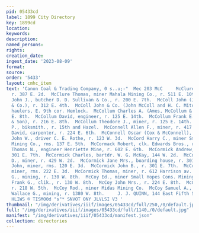 ```yaml
---
pid: 05433cd
label: 1899 City Directory
key: 1899cd
location: 
keywords: 
description: 
named_persons: 
rights: 
creation_date: 
ingest_date: '2023-08-09'
format: 
source: 
order: '5433'
layout: cmhc_item
text: 'Canon Coal & Trading Company, 0 s..u;-"  Mec 203 McC     McClure Sarah A. Mrs.,
  r. 387 E. 2d.  McClure Thomas, miner Mahala Mining Co., r. 511 E. 10th.  McClusky
  John J., butcher D. D. Sullivan & Co., r. 200 E. 7th.  McColl John (John McColl
  & Co.), r. 312 E. 4th.  McColl John & Co. (John McColl and H. C. Mitchell), ore
  haulers, E. 9th cor. Hemlock.  McCollum Charles A. (Ames, McCollum & Son), r. 216
  E. 8th.  McCollum David, engineer, r. 125 E. 14th.  McCollum Frank E. (Ames, McCollum
  & Son), r. 216 E. 8th.  McCollum Theodore J., miner, r. 125 E. 14th.  McComb David
  P., biksmith., r. 15th and Hazel.  McConnell Allen F., miner, r. 417 E. 5th.  McConnell
  David, carpenter, r. 224 E. 6th.  McConnell Oscar (Cox & McConnell), r. 312 W. 6th.  McConochie
  John W., driver C. E. Rothe, r. 123 W. 3d.  McCord Harry C., miner Small Hopes Cons.
  Mining Co., rms. 137 E. 5th.  McCormack Robert, clk. Edwards Bros., r. 130 Oak.  McCormack
  Thomas N., engineer Henriette Mine, r. 602 E. 6th.  McCormick Andrew, miner, r.
  301 E. 7th.  McCormick Charles, bartdr. W. G. McKay, 144 W. 2d.  McCormick Charles
  D., miner, r. 429 W. 2d.  McCormick Jane Mrs., boarding house, r. 301 E. 7th.  McCormick
  John, miner, rms. 120 E. 3d.  McCormick John B., r. 301 E. 7th.  McCormick Stephen,
  miner, rms. 222 E. 3d.  McCormick Thomas, miner, r. 612 Harrison av.  McCoy Albert
  G., mining, r. 130 W. 8th.  McCoy Ed., miner Small Hopes Cons. Mining Co.  McCoy
  Frank G., clik., r. 130 W. 8th.  McCoy John Mrs., r. 224 E. 8th.  McCoy May R. Mrs.,
  r. 218 W. 5th.  McCoy Rod., miner Midas Mining Co.  McCoy Samuel A., r. 130 W. 8th.  McCoy
  Wallace G., mining, r. 1380 W. 8th.     J. J. QUINN, 144 East Fifth St., GRAINI  =
  HLIWS ® TISMO0d "s"* SNVOT ONY JLVLSI V3 '
thumbnail: "/img/derivatives/iiif/images/05433cd/full/250,/0/default.jpg"
full: "/img/derivatives/iiif/images/05433cd/full/1140,/0/default.jpg"
manifest: "/img/derivatives/iiif/05433cd/manifest.json"
collection: directories
---
```

